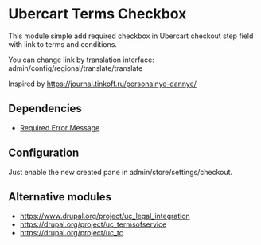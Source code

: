 # Ubercart Terms Checkbox

This module simple add required checkbox in Ubercart checkout step field with link to terms and conditions.

You can change link by translation interface: admin/config/regional/translate/translate

Inspired by https://journal.tinkoff.ru/personalnye-dannye/

## Dependencies
* [Required Error Message](https://www.drupal.org/project/required_error_message)

## Configuration
Just enable the new created pane in admin/store/settings/checkout.

## Alternative modules
* https://www.drupal.org/project/uc_legal_integration
* https://drupal.org/project/uc_termsofservice
* https://drupal.org/project/uc_tc
